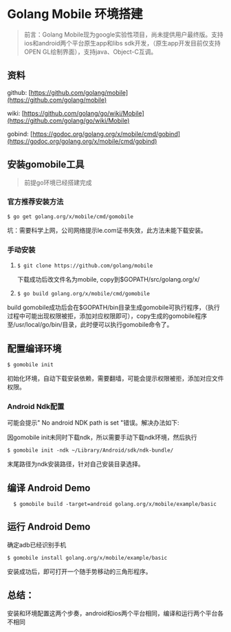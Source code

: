 # Golang Mobile 环境搭建
> 前言：Golang Mobile现为google实验性项目，尚未提供用户最终版。支持ios和android两个平台原生app和libs sdk开发，（原生app开发目前仅支持OPEN GL绘制界面），支持java、Object-C互调。

## 资料
github:  [https://github.com/golang/mobile](https://github.com/golang/mobile)

wiki: [https://github.com/golang/go/wiki/Mobile](https://github.com/golang/go/wiki/Mobile)

gobind: [https://godoc.org/golang.org/x/mobile/cmd/gobind](https://godoc.org/golang.org/x/mobile/cmd/gobind)

## 安装gomobile工具
> 前提go环境已经搭建完成

###  官方推荐安装方法
``` $ go get golang.org/x/mobile/cmd/gomobile ```

坑：需要科学上网，公司网络提示le.com证书失效，此方法未能下载安装。

### 手动安装
1. ```$ git clone https://github.com/golang/mobile ```

   下载成功后改文件名为mobile, copy到$GOPATH/src/golang.org/x/ 
   
2.  ``` $ go build golang.org/x/mobile/cmd/gomobile ```

   build gomobile成功后会在$GOPATH/bin目录生成gomobile可执行程序，（执行过程中可能出现权限被拒，添加对应权限即可），copy生成的gomobile程序至/usr/local/go/bin/目录，此时便可以执行gomobile命令了。
   
## 配置编译环境

``` $ gomobile init ```

  初始化环境，自动下载安装依赖，需要翻墙，可能会提示权限被拒，添加对应文件权限。

  
### Android Ndk配置
   可能会提示" No android NDK path is set "错误。解决办法如下:

   因gomobile init未同时下载ndk，所以需要手动下载ndk环境，然后执行
   
   ```$ gomobile init -ndk ~/Library/Android/sdk/ndk-bundle/```
   
   末尾路径为ndk安装路径，针对自己安装目录选择。
   
## 编译 Android Demo
 ```  $ gomobile build -target=android golang.org/x/mobile/example/basic```
 
 
## 运行 Android Demo
确定adb已经识别手机

```$ gomobile install golang.org/x/mobile/example/basic ``` 

安装成功后，即可打开一个随手势移动的三角形程序。


## 总结：
 安装和环境配置这两个步奏，android和ios两个平台相同，编译和运行两个平台各不相同
